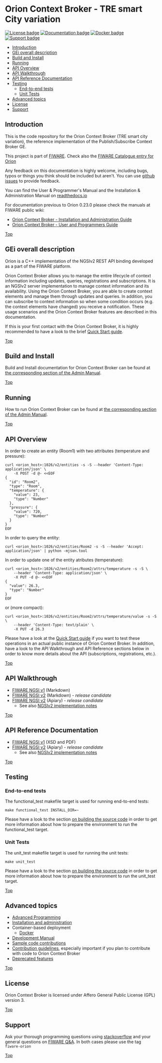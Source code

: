 # <a name="top"></a>Orion Context Broker - TRE smart City variation

<!-- Documentation badge line is processed by release.sh. Thus, if the structure of the URL changes,
     release.sh needs to be changed also -->

[![License badge](https://img.shields.io/badge/license-AGPL-blue.svg)](https://opensource.org/licenses/AGPL-3.0)
[![Documentation badge](https://readthedocs.org/projects/fiware-orion/badge/?version=latest)](http://fiware-orion.readthedocs.io/en/latest/?badge=latest)
[![Docker badge](https://img.shields.io/docker/pulls/fiware/orion.svg)](https://hub.docker.com/r/fiware/orion/)
[![Support badge]( https://img.shields.io/badge/support-sof-yellowgreen.svg)](http://stackoverflow.com/questions/tagged/fiware-orion)

* [Introduction](#introduction)
* [GEi overall description](#gei-overall-description)
* [Build and Install](#build-and-install)
* [Running](#running)
* [API Overview](#api-overview)
* [API Walkthrough](#api-walkthrough)
* [API Reference Documentation](#api-reference-documentation)
* [Testing](#testing)
    * [End-to-end tests](#end-to-end-tests)
    * [Unit Tests](#unit-tests)
* [Advanced topics](#advanced-topics)
* [License](#license)
* [Support](#support)
		  
## Introduction

This is the code repository for the Orion Context Broker (TRE smart city variation), the reference implementation of the Publish/Subscribe Context Broker GE. 

This project is part of [FIWARE](http://www.fiware.org). Check also the [FIWARE Catalogue entry for Orion](http://catalogue.fiware.org/enablers/publishsubscribe-context-broker-orion-context-broker)

Any feedback on this documentation is highly welcome, including bugs, typos
or things you think should be included but aren't. You can use [github issues](https://github.com/telefonicaid/fiware-orion/issues/new) to provide feedback.

You can find the User & Programmer's Manual and the Installation & Administration Manual on [readthedocs.io](https://fiware-orion.readthedocs.io)

For documentation previous to Orion 0.23.0 please check the manuals at FIWARE public wiki:

* [Orion Context Broker - Installation and Administration Guide](https://forge.fiware.org/plugins/mediawiki/wiki/fiware/index.php/Publish/Subscribe_Broker_-_Orion_Context_Broker_-_Installation_and_Administration_Guide)
* [Orion Context Broker - User and Programmers Guide](https://forge.fiware.org/plugins/mediawiki/wiki/fiware/index.php/Publish/Subscribe_Broker_-_Orion_Context_Broker_-_User_and_Programmers_Guide)

[Top](#top)

## GEi overall description

Orion is a C++ implementation of the NGSIv2 REST API binding developed as a part of the FIWARE platform.

Orion Context Broker allows you to manage the entire lifecycle of context information including updates, queries, registrations and subscriptions. It is an NGSIv2 server implementation to manage context information and its availability. Using the Orion Context Broker, you are able to create context elements and manage them through updates and queries. In addition, you can subscribe to context information so when some condition occurs (e.g. the context elements have changed) you receive a notification. These usage scenarios and the Orion Context Broker features are described in this documentation.

If this is your first contact with the Orion Context Broker, it is highly recommended to have a look to the brief [Quick Start guide](doc/manuals/quick_start_guide.md).

[Top](#top)

## Build and Install

Build and Install documentation for Orion Context Broker can be found at [the corresponding section of the Admin Manual](doc/manuals/admin/install.md).

[Top](#top)

## Running

How to run Orion Context Broker can be found at [the corresponding section of the Admin Manual](doc/manuals/admin/running.md).

[Top](#top)

## API Overview

In order to create an entity (Room1) with two attributes (temperature and pressure):

``` 
curl <orion_host>:1026/v2/entities -s -S --header 'Content-Type: application/json' \
    -X POST -d @- <<EOF
{
  "id": "Room2",
  "type": "Room",
  "temperature": {
    "value": 23,
    "type": "Number"
  },
  "pressure": {
    "value": 720,
    "type": "Number"
  }
}
EOF
``` 
In order to query the entity:

    curl <orion_host>:1026/v2/entities/Room2 -s -S --header 'Accept: application/json' | python -mjson.tool

In order to update one of the entity atributes (temperature):
``` 
curl <orion_host>:1026/v2/entities/Room2/attrs/temperature -s -S \
    --header 'Content-Type: application/json' \
    -X PUT -d @- <<EOF
{
  "value": 26.3,
  "type": "Number"
}
EOF
``` 

or (more compact):
```
curl <orion_host>:1026/v2/entities/Room2/attrs/temperature/value -s -S \
    --header 'Content-Type: text/plain' \
    -X PUT -d 26.3
```

Please have a look at the [Quick Start guide](doc/manuals/quick_start_guide.md) if you want to test these operations in an actual public instance of Orion Context Broker. In addition, have a look to the API Walkthrough and API Reference sections below in order to know more details about the API (subscriptions, registrations, etc.).

[Top](#top)

## API Walkthrough

* [FIWARE NGSI v1](doc/manuals/user/walkthrough_apiv1.md) (Markdown)
* [FIWARE NGSI v2](doc/manuals/user/walkthrough_apiv2.md) (Markdown) - *release candidate*
* [FIWARE NGSI v2](http://telefonicaid.github.io/fiware-orion/api/v2/stable/cookbook) (Apiary) - *release candidate*
  * See also [NGSIv2 implementation notes](doc/manuals/user/ngsiv2_implementation_notes.md)

[Top](#top)

## API Reference Documentation

* [FIWARE NGSI v1](http://forge.fiware.org/plugins/mediawiki/wiki/fiware/index.php/FI-WARE_NGSI:_publicly_available_documents) (XSD and PDF)
* [FIWARE NGSI v2](http://telefonicaid.github.io/fiware-orion/api/v2/stable) (Apiary) - *release candidate*
  * See also [NGSIv2 implementation notes](doc/manuals/user/ngsiv2_implementation_notes.md)

[Top](#top)

## Testing

### End-to-end tests

The functional_test makefile target is used for running end-to-end tests:

    make functional_test INSTALL_DIR=~

Please have a look to the section [on building the source code](doc/manuals/admin/build_source.md) in order to get more information about how to prepare the environment to run the functional_test target.

### Unit Tests

The unit_test makefile target is used for running the unit tests:

    make unit_test

Please have a look to the section [on building the source code](doc/manuals/admin/build_source.md) in order to get more information about how to prepare the environment to run the unit_test target.

[Top](#top)

## Advanced topics

* [Advanced Programming](doc/manuals/user/README.md)
* [Installation and administration](doc/manuals/admin/README.md)
* Container-based deployment
  * [Docker](docker/README.md)
* [Development Manual](doc/manuals/devel/README.md)
* [Sample code contributions](doc/manuals/code_contributions.md)
* [Contribution guidelines](doc/manuals/contribution_guidelines.md), especially important if you plan to contribute with code
  to Orion Context Broker
* [Deprecated features](doc/manuals/deprecated.md)

[Top](#top)

## License

Orion Context Broker is licensed under Affero General Public License (GPL) version 3.

[Top](#top)

## Support

Ask your thorough programming questions using [stackoverflow](http://stackoverflow.com/questions/ask)
and your general questions on [FIWARE Q&A](https://ask.fiware.org). In both cases please use the tag `fiware-orion`

[Top](#top)
